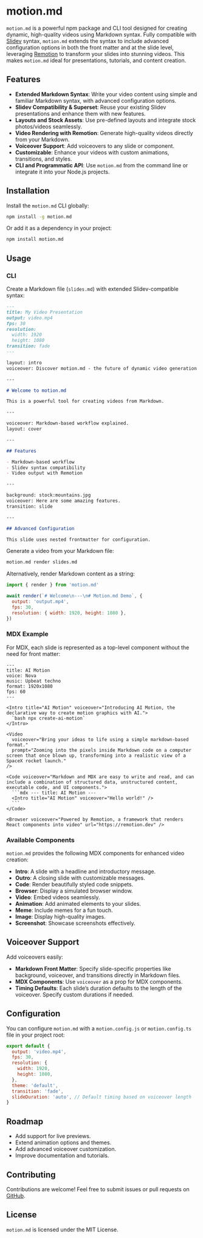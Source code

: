 # motion.md

`motion.md` is a powerful npm package and CLI tool designed for creating dynamic, high-quality videos using Markdown syntax. Fully compatible with [Slidev](https://sli.dev) syntax, `motion.md` extends the syntax to include advanced configuration options in both the front matter and at the slide level, leveraging [Remotion](https://remotion.dev) to transform your slides into stunning videos. This makes `motion.md` ideal for presentations, tutorials, and content creation.

## Features

- **Extended Markdown Syntax**: Write your video content using simple and familiar Markdown syntax, with advanced configuration options.
- **Slidev Compatibility & Superset**: Reuse your existing Slidev presentations and enhance them with new features.
- **Layouts and Stock Assets**: Use pre-defined layouts and integrate stock photos/videos seamlessly.
- **Video Rendering with Remotion**: Generate high-quality videos directly from your Markdown.
- **Voiceover Support**: Add voiceovers to any slide or component.
- **Customizable**: Enhance your videos with custom animations, transitions, and styles.
- **CLI and Programmatic API**: Use `motion.md` from the command line or integrate it into your Node.js projects.

## Installation

Install the `motion.md` CLI globally:

```bash
npm install -g motion.md
```

Or add it as a dependency in your project:

```bash
npm install motion.md
```

## Usage

### CLI

Create a Markdown file (`slides.md`) with extended Slidev-compatible syntax:

```md
---
title: My Video Presentation
output: video.mp4
fps: 30
resolution:
  width: 1920
  height: 1080
transition: fade
---

layout: intro
voiceover: Discover motion.md - the future of dynamic video generation

---

# Welcome to motion.md

This is a powerful tool for creating videos from Markdown.

---

voiceover: Markdown-based workflow explained.
layout: cover

---

## Features

- Markdown-based workflow
- Slidev syntax compatibility
- Video output with Remotion

---

background: stock:mountains.jpg
voiceover: Here are some amazing features.
transition: slide

---

## Advanced Configuration

This slide uses nested frontmatter for configuration.
```

Generate a video from your Markdown file:

```bash
motion.md render slides.md
```

Alternatively, render Markdown content as a string:

```javascript
import { render } from 'motion.md'

await render(`# Welcome\n---\n# Motion.md Demo`, {
  output: 'output.mp4',
  fps: 30,
  resolution: { width: 1920, height: 1080 },
})
```

### MDX Example

For MDX, each slide is represented as a top-level component without the need for front matter:

````mdx
---
title: AI Motion
voice: Nova
music: Upbeat techno
format: 1920x1080
fps: 60
---

<Intro title="AI Motion" voiceover="Introducing AI Motion, the declarative way to create motion graphics with AI.">
  `bash npx create-ai-motion`
</Intro>

<Video
  voiceover="Bring your ideas to life using a simple markdown-based format."
  prompt="Zooming into the pixels inside Markdown code on a computer screen that once blown up, transforming into a realistic view of a SpaceX rocket launch."
/>

<Code voiceover="Markdown and MDX are easy to write and read, and can include a combination of structured data, unstructured content, executable code, and UI components.">
  ```mdx --- title: AI Motion ---
  <Intro title="AI Motion" voiceover="Hello world!" />
  ```
</Code>

<Browser voiceover="Powered by Remotion, a framework that renders React components into video" url="https://remotion.dev" />
````

### Available Components

`motion.md` provides the following MDX components for enhanced video creation:

- **Intro**: A slide with a headline and introductory message.
- **Outro**: A closing slide with customizable messages.
- **Code**: Render beautifully styled code snippets.
- **Browser**: Display a simulated browser window.
- **Video**: Embed videos seamlessly.
- **Animation**: Add animated elements to your slides.
- **Meme**: Include memes for a fun touch.
- **Image**: Display high-quality images.
- **Screenshot**: Showcase screenshots effectively.

## Voiceover Support

Add voiceovers easily:

- **Markdown Front Matter**: Specify slide-specific properties like background, voiceover, and transitions directly in Markdown files.
- **MDX Components**: Use `voiceover` as a prop for MDX components.
- **Timing Defaults**: Each slide’s duration defaults to the length of the voiceover. Specify custom durations if needed.

## Configuration

You can configure `motion.md` with a `motion.config.js` or `motion.config.ts` file in your project root:

```javascript
export default {
  output: 'video.mp4',
  fps: 30,
  resolution: {
    width: 1920,
    height: 1080,
  },
  theme: 'default',
  transition: 'fade',
  slideDuration: 'auto', // Default timing based on voiceover length
}
```

## Roadmap

- Add support for live previews.
- Extend animation options and themes.
- Add advanced voiceover customization.
- Improve documentation and tutorials.

## Contributing

Contributions are welcome! Feel free to submit issues or pull requests on [GitHub](https://github.com/yourusername/motion.md).

## License

`motion.md` is licensed under the MIT License.

